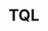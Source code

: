 ---
title: TQL
position: 1.05
type:
description: >-
  The Technopedia query language (TQL) is used with the TQL endpoint to query data in the Technopedia database. TQL is the graph-query language that you use to query the database. The graph database stores connections between nodes as first-class citizens so it doesn't have to compute relationships at query time, which makes it more efficient than a relational database.
content_markdown: >-
  ###### TQL is a declarative query language that allows you to specify what data you want to retrieve by using the query language to query nodes and relationships in the Technopedia database.


  #### Get started with TQL<br>

  To make a query with TQL, you must use a MATCH statement, which is like Select statement in SQL. You add the MATCH statement as a query parameter to the TQL endpoint.<br>
  For example, `https://v6.technopedia.com/tql?q=MATCH <query_parameters>`
  <br>
  
  The TQL MATCH statement returns results from one or more nodes and relationships that are specified in the query. Typically, the data results are returned in key-value pairs, in a format that resembles the format in the following key-value pair:
  <br>
   
  `{"Manufacturer": "Microsoft"}`

   <br>

  The following diagram is an example of how Nodes and Relationships are connected:
  <br>
  

  ![API Image](/images/NodeAndRel.png)<br>&nbsp;
  <br>  
  To get data from a specific node or relationship, you use an alias or variable that you append to the node or relationship. That alias is bound to that node or relationship so you can use that alias in the Return clause of the MATCH query to get specific data from that node or alias. For example,<br>
  `Match (myalias:node)-[another_alias:RELATIONSHIP]`
  <br>

  #### Building a MATCH query<br>

  <br>
  To create a MATCH statement you must identify the location of your information and use the following guide to help you to build your query:

   1.	Select the Nodes that you want to use in your query.<br>
   2.	Identify the node attributes that store the information you require.<br>
   3.	Select relationships to connect nodes that hold the data that you require.<br>
   4.	Write your MATCH statement

  <br>
  Here’s some examples:
  <br>
  <b>Objective:</b> To find software that contains the name Adobe.<br>

    * The Software Product node has an attribute called name.<br>
    * We use MATCH to select the SOFTWARE_PRODUCT node and the name attribute to filter for Adobe.<br>
    * For each Technopedia node, you can view the list of attributes on that page.<br>
    * We have to use the WHERE clause with the equals operator to specify condition `name = "Adobe"`.<br>
  <br>
  `MATCH (s:SOFTWARE_PRODUCT) WHERE s.name = "Adobe" Return s`

  <br>
  In this example, software products that have Adobe in the name fields are returned.<br>

  <br>
  <br>

   You must add an alias to nodes and relationships in a MATCH statement. You refer to this alias with the return clause to specify the query ouput.
   {: .warning}
  
  
  

  <br>

  <b>Objective:</b> To find software that is manufactured by Adobe<br>

  <br>

  <b>Objective:</b> To find software that is manufactured by Adobe<br>



  <br>

  #### TQL Clauses<br>

  * WHERE
  Use the WHERE condition to filter results.  return
  `MATCH (s:SOFTWARE_PRODUCT) WHERE s.name = "Office"  RETURN s`
  Return software products where the name field is equal to 'Office'.

  * AND 
  Use the AND clause to add an addtional filter.
  `MATCH (s:SOFTWARE_PRODUCT) WHERE s.name = "Office" AND s.family = "HealthMatics"  RETURN s`
  Return software products where name is Office and the family is HealthMatics.
  
  * LIMIT  return
  Limit the number of results that are returned by specifiying a number with the LIMIT clause.
  
  `MATCH (s:SOFTWARE_PRODUCT) RETURN s LIMIT 5` <br>
 



  <br>
  

left_code_blocks:
  - code_block: |
      MATCH (n:SOFTWARE_RELEASE) RETURN n.cat_sw_release_id, n.ga_date

      RESPONSE SAMPLE
      {
          "keys": [
            "n.cat_sw_release_id",
            "n.ga_date"
          ],
          "length": 2,
          "_fields": [
            {
              "low": 55725913,
              "high": 0
            },
            "Not Available"
          ],
          "_fieldLookup": {
            "n.cat_sw_release_id": 0,
            "n.ga_date": 1
          }

    title: Example 1
    language: javascript
  - code_block: >-
      MATCH (n:SOFTWARE_RELEASE) RETURN n.cat_sw_release_id, n.release_url n.ga_date


      RESPONSE SAMPLE

      {
          "keys": [
            "n.cat_sw_release_id",
            "n.release_url",
            "n.ga_date"
          ],
          "length": 3,
          "_fields": [
            {
              "low": 10427852,
              "high": 0
            },
            "www.nntest.com/files/import/Solutions%20Catalog%20Data.xls",
            "Not Available"
          ],
          "_fieldLookup": {
            "n.cat_sw_release_id": 0,
            "n.release_url": 1,
            "n.ga_date": 2
          }
    title: Example 2
    language: javascript
  - code_block: |-
      MATCH (n:SOFTWARE_RELEASE) -[:RELEASE_OF]->(SOFTWARE_PRODUCT) RETURN n.cat_sw_release_id LIMIT 1

      RESPONSE SAMPLE
      {
          "keys": [
            "n.cat_sw_release_id"
          ],
          "length": 1,
          "_fields": [
            {
              "low": 55725913,
              "high": 0
            }
          ],
          "_fieldLookup": {
            "n.cat_sw_release_id": 0
          }
        }
    title: Example 3
    language: javascript
  - code_block: 'curl http://sampleapi.readme.com/orders?key=YOUR_APP_KEY'
    title: Example 4
    language: bash
  - code_block: 'curl http://sampleapi.readme.com/orders?key=YOUR_APP_KEY'
    title: Example 5
    language: bash
  - code_block: 'curl http://sampleapi.readme.com/orders?key=YOUR_APP_KEY'
    title: cURL
    language: bash
    
right_code_blocks:
  - code_block: |-
      [
        {
          "id": 1,
          "title": "The Hunger Games",
          "score": 4.5,
          "dateAdded": "12/12/2013"
        },
        {
          "id": 1,
          "title": "The Hunger Games",
          "score": 4.7,
          "dateAdded": "15/12/2013"
        },
      ]
    title: Response
    language: json
  - code_block: |-
      {
        "error": true,
        "message": "Invalid offset"
      }
    title: Error
    language: json
right_code_blocks:
  - code_block: |2
      
      MATCH (alias1.NODE) RETURN alias1 
      MATCH (n:SOFTWARE_PRODUCT) RETURN n 

      MATCH (alias.NODE) RETURN alias.attribute 
      MATCH (n:SOFTWARE_PRODUCT) RETURN n.name 

      MATCH (alias2.NODE) RETURN alias2 
      MATCH (s:SOFTWARE_RELEASE) RETURN s 

      MATCH (alias.NODE) RETURN alias.attribute 
      MATCH (s:SOFTWARE_RELEASE) RETURN s.version 
      
      MATCH (alias3.NODE) RETURN alias3 
      MATCH (n:MANUFACTURER) RETURN n

      MATCH (alias4.NODE) RETURN alias4.attribute
      MATCH (n:MANUFACTURER) RETURN n.manufactuer 

           
    title: MATCH statements
    language: bash
  - code_block: |2-
      MATCH
      WHERE
      AND
      OR
      COUNT
      DISTINCT 
      CONTAINS
      Operators =, <>, >, <, >=, <=
    title: TQL Keywords
    language: bash
---